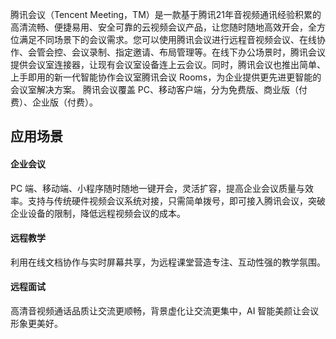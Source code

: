 腾讯会议（Tencent Meeting，TM）是一款基于腾讯21年音视频通讯经验积累的高清流畅、便捷易用、安全可靠的云视频会议产品，让您随时随地高效开会，全方位满足不同场景下的会议需求。您可以使用腾讯会议进行远程音视频会议、在线协作、会管会控、会议录制、指定邀请、布局管理等。在线下办公场景时，腾讯会议提供会议室连接器，让现有会议室设备连上云会议。同时，腾讯会议也推出简单、上手即用的新一代智能协作会议室腾讯会议 Rooms，为企业提供更先进更智能的会议室解决方案。
腾讯会议覆盖 PC、移动客户端，分为免费版、商业版（付费）、企业版（付费）。

## 应用场景
#### 企业会议
PC 端、移动端、小程序随时随地一键开会，灵活扩容，提高企业会议质量与效率。支持与传统硬件视频会议系统对接，只需简单拨号，即可接入腾讯会议，突破企业设备的限制，降低远程视频会议的成本。



#### 远程教学
利用在线文档协作与实时屏幕共享，为远程课堂营造专注、互动性强的教学氛围。



#### 远程面试
高清音视频通话品质让交流更顺畅，背景虚化让交流更集中，AI 智能美颜让会议形象更美好。
